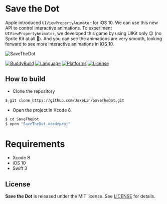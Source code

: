 # Save the Dot

Apple introduced `UIViewPropertyAnimator` for iOS 10. We can use this new API to control interactive animations. To experiment `UIViewPropertyAnimator`, we developed this game by using UIKit only 😉 (no Sprite Kit at all 😬). And you can see the animations are very smooth, looking forward to see more interactive animations in iOS 10.

![SaveTheDot](https://cloud.githubusercontent.com/assets/573856/16248754/90150c2a-3854-11e6-9ee1-c2e4f228a9b6.gif)

[![BuddyBuild](https://dashboard.buddybuild.com/api/statusImage?appID=5769c29ca1b106010050287a&branch=master&build=latest)](https://dashboard.buddybuild.com/apps/5769c29ca1b106010050287a/build/latest)
[![Language](https://img.shields.io/badge/language-Swift%203-orange.svg)](https://swift.org)
[![Platforms](https://img.shields.io/badge/platform-ios-lightgrey.svg)](https://swift.org/about/#platform-support)
[![License](https://img.shields.io/github/license/JakeLin/SaveTheDot.svg?style=flat)](https://github.com/JakeLin/SaveTheDot/blob/master/LICENSE)

## How to build

* Clone the repository

```bash
$ git clone https://github.com/JakeLin/SaveTheDot.git
```

* Open the project in Xcode 8

```bash
$ cd SaveTheDot
$ open "SaveTheDot.xcodeproj"
```

# Requirements

* Xcode 8
* iOS 10
* Swift 3

## License
**Save the Dot** is released under the MIT license. See [LICENSE](https://github.com/JakeLin/SaveTheDot/blob/master/LICENSE) for details.
